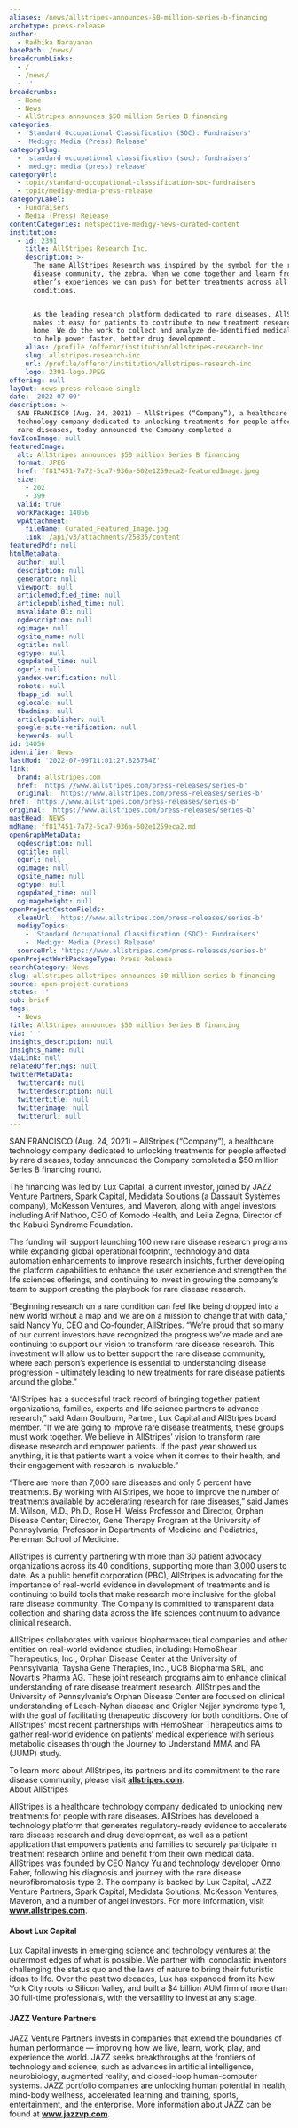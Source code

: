 ```yaml
---
aliases: /news/allstripes-announces-50-million-series-b-financing
archetype: press-release
author:
  - Radhika Narayanan
basePath: /news/
breadcrumbLinks:
  - /
  - /news/
  - ''
breadcrumbs:
  - Home
  - News
  - AllStripes announces $50 million Series B financing
categories:
  - 'Standard Occupational Classification (SOC): Fundraisers'
  - 'Medigy: Media (Press) Release'
categorySlug:
  - 'standard occupational classification (soc): fundraisers'
  - 'medigy: media (press) release'
categoryUrl:
  - topic/standard-occupational-classification-soc-fundraisers
  - topic/medigy-media-press-release
categoryLabel:
  - Fundraisers
  - Media (Press) Release
contentCategories: netspective-medigy-news-curated-content
institution:
  - id: 2391
    title: AllStripes Research Inc.
    description: >-
      The name AllStripes Research was inspired by the symbol for the rare
      disease community, the zebra. When we come together and learn from each
      other’s experiences we can push for better treatments across all rare
      conditions.


      As the leading research platform dedicated to rare diseases, AllStripes
      makes it easy for patients to contribute to new treatment research from
      home. We do the work to collect and analyze de-identified medical records
      to help power faster, better drug development.
    alias: /profile /offeror/institution/allstripes-research-inc
    slug: allstripes-research-inc
    url: /profile/offeror/institution/allstripes-research-inc
    logo: 2391-logo.JPEG
offering: null
layOut: news-press-release-single
date: '2022-07-09'
description: >-
  SAN FRANCISCO (Aug. 24, 2021) – AllStripes (“Company”), a healthcare
  technology company dedicated to unlocking treatments for people affected by
  rare diseases, today announced the Company completed a 
favIconImage: null
featuredImage:
  alt: AllStripes announces $50 million Series B financing
  format: JPEG
  href: ff817451-7a72-5ca7-936a-602e1259eca2-featuredImage.jpeg
  size:
    - 202
    - 399
  valid: true
  workPackage: 14056
  wpAttachment:
    fileName: Curated_Featured_Image.jpg
    link: /api/v3/attachments/25835/content
featuredPdf: null
htmlMetaData:
  author: null
  description: null
  generator: null
  viewport: null
  articlemodified_time: null
  articlepublished_time: null
  msvalidate.01: null
  ogdescription: null
  ogimage: null
  ogsite_name: null
  ogtitle: null
  ogtype: null
  ogupdated_time: null
  ogurl: null
  yandex-verification: null
  robots: null
  fbapp_id: null
  oglocale: null
  fbadmins: null
  articlepublisher: null
  google-site-verification: null
  keywords: null
id: 14056
identifier: News
lastMod: '2022-07-09T11:01:27.825784Z'
link:
  brand: allstripes.com
  href: 'https://www.allstripes.com/press-releases/series-b'
  original: 'https://www.allstripes.com/press-releases/series-b'
href: 'https://www.allstripes.com/press-releases/series-b'
original: 'https://www.allstripes.com/press-releases/series-b'
mastHead: NEWS
mdName: ff817451-7a72-5ca7-936a-602e1259eca2.md
openGraphMetaData:
  ogdescription: null
  ogtitle: null
  ogurl: null
  ogimage: null
  ogsite_name: null
  ogtype: null
  ogupdated_time: null
  ogimageheight: null
openProjectCustomFields:
  cleanUrl: 'https://www.allstripes.com/press-releases/series-b'
  medigyTopics:
    - 'Standard Occupational Classification (SOC): Fundraisers'
    - 'Medigy: Media (Press) Release'
  sourceUrl: 'https://www.allstripes.com/press-releases/series-b'
openProjectWorkPackageType: Press Release
searchCategory: News
slug: allstripes-allstripes-announces-50-million-series-b-financing
source: open-project-curations
status: ''
sub: brief
tags:
  - News
title: AllStripes announces $50 million Series B financing
via: ' '
insights_description: null
insights_name: null
viaLink: null
relatedOfferings: null
twitterMetaData:
  twittercard: null
  twitterdescription: null
  twittertitle: null
  twitterimage: null
  twitterurl: null
---
```

<p>SAN FRANCISCO (Aug. 24, 2021) – AllStripes (“Company”), a healthcare technology company dedicated to unlocking treatments for people affected by rare diseases, today announced the Company completed a $50 million Series B financing round.</p><p>The financing was led by Lux Capital, a current investor, joined by JAZZ Venture Partners, Spark Capital, Medidata Solutions (a Dassault Systèmes company), McKesson Ventures, and Maveron, along with angel investors including Arif Nathoo, CEO of Komodo Health, and Leila Zegna, Director of the Kabuki Syndrome Foundation.</p><p>The funding will support launching 100 new rare disease research programs while expanding global operational footprint, technology and data automation enhancements to improve research insights, further developing the platform capabilities to enhance the user experience and strengthen the life sciences offerings, and continuing to invest in growing the company’s team to support creating the playbook for rare disease research.</p><p>“Beginning research on a rare condition can feel like being dropped into a new world without a map and we are on a mission to change that with data,” said Nancy Yu, CEO and Co-founder, AllStripes. “We’re proud that so many of our current investors have recognized the progress we’ve made and are continuing to support our vision to transform rare disease research. This investment will allow us to better support the rare disease community, where each person’s experience is essential to understanding disease progression - ultimately leading to new treatments for rare disease patients around the globe.”</p><p>“AllStripes has a successful track record of bringing together patient organizations, families, experts and life science partners to advance research,” said Adam Goulburn, Partner, Lux Capital and AllStripes board member. “If we are going to improve rare disease treatments, these groups must work together. We believe in AllStripes’ vision to transform rare disease research and empower patients. If the past year showed us anything, it is that patients want a voice when it comes to their health, and their engagement with research is invaluable.”</p><p>“There are more than 7,000 rare diseases and only 5 percent have treatments. By working with AllStripes, we hope to improve the number of treatments available by accelerating research for rare diseases,” said James M. Wilson, M.D., Ph.D., Rose H. Weiss Professor and Director, Orphan Disease Center; Director, Gene Therapy Program at the University of Pennsylvania; Professor in Departments of Medicine and Pediatrics, Perelman School of Medicine.</p><p>AllStripes is currently partnering with more than 30 patient advocacy organizations across its 40 conditions, supporting more than 3,000 users to date. As a public benefit corporation (PBC), AllStripes is advocating for the importance of real-world evidence in development of treatments and is continuing to build tools that make research more inclusive for the global rare disease community. The Company is committed to transparent data collection and sharing data across the life sciences continuum to advance clinical research.</p><p>AllStripes collaborates with various biopharmaceutical companies and other entities on real-world evidence studies, including: HemoShear Therapeutics, Inc., Orphan Disease Center at the University of Pennsylvania, Taysha Gene Therapies, Inc., UCB Biopharma SRL, and Novartis Pharma AG. These joint research programs aim to enhance clinical understanding of rare disease treatment research. AllStripes and the University of Pennsylvania’s Orphan Disease Center are focused on clinical understanding of Lesch-Nyhan disease and Crigler Najjar syndrome type 1, with the goal of facilitating therapeutic discovery for both conditions. One of AllStripes’ most recent partnerships with HemoShear Therapeutics aims to gather real-world evidence on patients’ medical experience with serious metabolic diseases through the Journey to Understand MMA and PA (JUMP) study.</p><p>To learn more about AllStripes, its partners and its commitment to the rare disease community, please visit <a href="https://www.allstripes.com/"><strong>allstripes.com</strong></a>.<br>About AllStripes</p><p>AllStripes is a healthcare technology company dedicated to unlocking new treatments for people with rare diseases. AllStripes has developed a technology platform that generates regulatory-ready evidence to accelerate rare disease research and drug development, as well as a patient application that empowers patients and families to securely participate in treatment research online and benefit from their own medical data. AllStripes was founded by CEO Nancy Yu and technology developer Onno Faber, following his diagnosis and journey with the rare disease neurofibromatosis type 2. The company is backed by Lux Capital, JAZZ Venture Partners, Spark Capital, Medidata Solutions, McKesson Ventures, Maveron, and a number of angel investors. For more information, visit <a href="https://www.allstripes.com/"><strong>www.allstripes.com</strong></a>.</p><h4>About Lux Capital</h4><p>Lux Capital invests in emerging science and technology ventures at the outermost edges of what is possible. We partner with iconoclastic inventors challenging the status quo and the laws of nature to bring their futuristic ideas to life. Over the past two decades, Lux has expanded from its New York City roots to Silicon Valley, and built a $4 billion AUM firm of more than 30 full-time professionals, with the versatility to invest at any stage.</p><h4>JAZZ Venture Partners</h4><p>JAZZ Venture Partners invests in companies that extend the boundaries of human performance — improving how we live, learn, work, play, and experience the world. JAZZ seeks breakthroughs at the frontiers of technology and science, such as advances in artificial intelligence, neurobiology, augmented reality, and closed-loop human-computer systems. JAZZ portfolio companies are unlocking human potential in health, mind-body wellness, accelerated learning and training, sports, entertainment, and the enterprise. More information about JAZZ can be found at <a href="https://www.jazzvp.com/"><strong>www.jazzvp.com</strong></a>.</p>